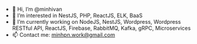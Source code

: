 - 👋 Hi, I’m @minhivan
- 👀 I’m interested in NestJS, PHP, ReactJS, ELK, BaaS
- 🌱 I’m currently working on NodeJS, NestJS, Wordpress, Wordpress RESTful API, ReactJS, Firebase, RabbitMQ, Kafka, gRPC, Microservices
- 📫 Contact me: minhpn.work@gmail.com

<!---
minhivan/minhivan is a ✨ special ✨ repository because its `README.md` (this file) appears on your GitHub profile.
You can click the Preview link to take a look at your changes.
--->
